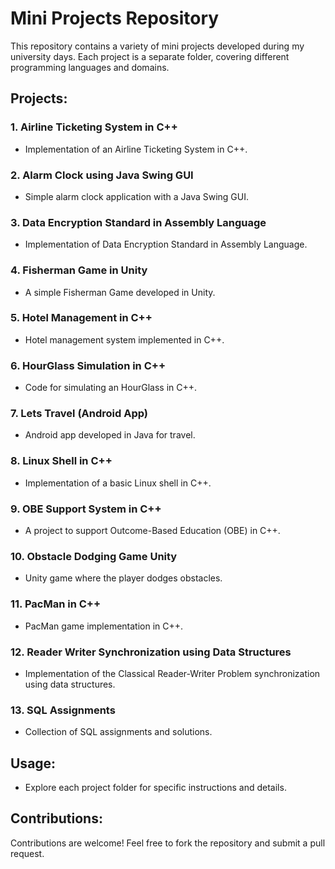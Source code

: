# Mini Projects Repository

This repository contains a variety of mini projects developed during my university days. Each project is a separate folder, covering different programming languages and domains.

## Projects:

### 1. Airline Ticketing System in C++
- Implementation of an Airline Ticketing System in C++.

### 2. Alarm Clock using Java Swing GUI
- Simple alarm clock application with a Java Swing GUI.

### 3. Data Encryption Standard in Assembly Language
- Implementation of Data Encryption Standard in Assembly Language.

### 4. Fisherman Game in Unity
- A simple Fisherman Game developed in Unity.

### 5. Hotel Management in C++
- Hotel management system implemented in C++.

### 6. HourGlass Simulation in C++
- Code for simulating an HourGlass in C++.

### 7. Lets Travel (Android App)
- Android app developed in Java for travel.

### 8. Linux Shell in C++
- Implementation of a basic Linux shell in C++.

### 9. OBE Support System in C++
- A project to support Outcome-Based Education (OBE) in C++.

### 10. Obstacle Dodging Game Unity
- Unity game where the player dodges obstacles.

### 11. PacMan in C++
- PacMan game implementation in C++.

### 12. Reader Writer Synchronization using Data Structures
- Implementation of the Classical Reader-Writer Problem synchronization using data structures.

### 13. SQL Assignments
- Collection of SQL assignments and solutions.

## Usage:
- Explore each project folder for specific instructions and details.

## Contributions:
Contributions are welcome! Feel free to fork the repository and submit a pull request.
